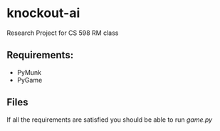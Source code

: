 # knockout-ai
Research Project for CS 598 RM class

## Requirements:
- PyMunk
- PyGame

## Files
If all the requirements are satisfied you should be able to run _game.py_
